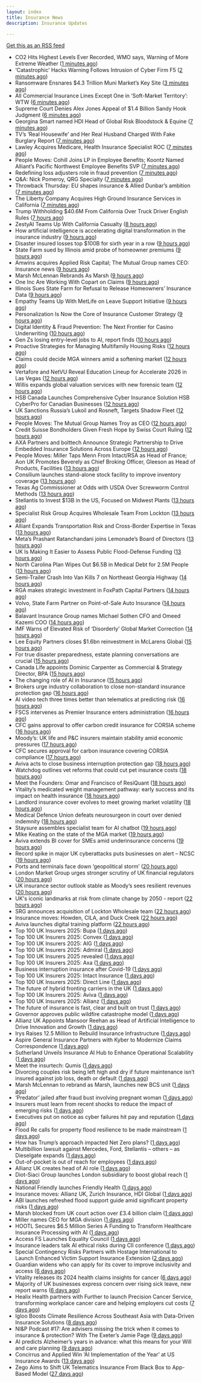 ```yaml
---
layout: index
title: Insurance News
description: Insurance Updates

---
```


[Get this as an RSS feed](/insurance.rss)

<!-- news_marker starts -->
- CO2 Hits Highest Levels Ever Recorded, WMO says, Warning of More Extreme Weather ([1 minutes ago](https://www.insurancejournal.com/news/international/2025/10/16/843836.htm))
- ‘Catastrophic’ Hacks Warning Follows Intrusion of Cyber Firm F5 ([2 minutes ago](https://www.insurancejournal.com/news/international/2025/10/16/843829.htm))
- Ransomware Ensnares $4.3 Trillion Muni Market’s Key Site ([3 minutes ago](https://www.insurancejournal.com/news/national/2025/10/16/843867.htm))
- All Commercial Insurance Lines Except One in ‘Soft-Market Territory’:  WTW ([6 minutes ago](https://www.insurancejournal.com/news/national/2025/10/16/843864.htm))
- Supreme Court Denies Alex Jones Appeal of $1.4 Billion Sandy Hook Judgment ([6 minutes ago](https://www.insurancejournal.com/news/east/2025/10/16/843820.htm))
- Georgina Smart named HDI Head of Global Risk Bloodstock & Equine ([7 minutes ago](https://www.reinsurancene.ws/georgina-smart-named-hdi-head-of-global-risk-bloodstock-equine/))
- TV’s ‘Real Housewife’ and Her Real Husband Charged With Fake Burglary Report ([7 minutes ago](https://www.insurancejournal.com/news/east/2025/10/16/843892.htm))
- Lawley Acquires Medicare, Health Insurance Specialist ROC ([7 minutes ago](https://www.insurancejournal.com/news/east/2025/10/16/843727.htm))
- People Moves: Cohill Joins LP in Employee Benefits; Koontz Named Alliant’s Pacific Northwest Employee Benefits SVP ([7 minutes ago](https://www.insurancejournal.com/news/west/2025/10/16/843640.htm))
- Redefining loss adjusters role in fraud prevention ([7 minutes ago](https://www.postonline.co.uk/claims/7959117/redefining-loss-adjusters-role-in-fraud-prevention))
- Q&A: Nick Pomeroy, QRG Specialty ([7 minutes ago](https://www.postonline.co.uk/lloyd%E2%80%99slondon/7958289/qa-nick-pomeroy-qrg-specialty))
- Throwback Thursday: EU shapes insurance & Allied Dunbar’s ambition ([7 minutes ago](https://www.postonline.co.uk/regulation/7956772/throwback-thursday-eu-shapes-insurance-allied-dunbar%E2%80%99s-ambition))
- The Liberty Company Acquires High Ground Insurance Services in California ([7 minutes ago](https://www.insurancejournal.com/news/west/2025/10/16/843861.htm))
- Trump Withholding $40.6M From California Over Truck Driver English Rules ([7 hours ago](https://www.insurancejournal.com/news/west/2025/10/15/843872.htm))
- ZestyAI Teams Up With California Casualty ([8 hours ago](https://insurance-edge.net/2025/10/15/zestyai-teams-up-with-california-casualty/))
- How artificial intelligence is accelerating digital transformation in the insurance industry ([9 hours ago](https://www.dig-in.com/opinion/ai-is-accelerating-digital-transformation))
- Disaster insured losses top $100B for sixth year in a row ([9 hours ago](https://www.dig-in.com/articles/disaster-insured-losses-top-100b-for-sixth-year-in-a-row))
- State Farm sued by Illinois amid probe of homeowner premiums ([9 hours ago](https://www.dig-in.com/articles/state-farm-sued-by-illinois-amid-probe-of-homeowner-premiums))
- Amwins acquires Applied Risk Capital; The Mutual Group names CEO: Insurance news ([9 hours ago](https://www.dig-in.com/news/amwins-acquires-arc-mutual-group-ceo-insurance))
- Marsh McLennan Rebrands As Marsh ([9 hours ago](https://insurance-edge.net/2025/10/15/marsh-mclennan-rebrands-as-marsh/))
- One Inc Are Working With Copart on Claims ([9 hours ago](https://insurance-edge.net/2025/10/15/one-inc-are-working-with-copart-on-claims/))
- Illinois Sues State Farm for Refusal to Release Homeowners’ Insurance Data ([9 hours ago](https://www.insurancejournal.com/news/midwest/2025/10/15/843846.htm))
- Empathy Teams Up With MetLife on Leave Support Initiative ([9 hours ago](https://insurance-edge.net/2025/10/15/empathy-teams-up-with-metlife-on-leave-support-initiative/))
- Personalization Is Now the Core of Insurance Customer Strategy ([9 hours ago](https://insurance-edge.net/2025/10/15/personalization-is-now-the-core-of-insurance-customer-strategy/))
- Digital Identity & Fraud Prevention: The Next Frontier for Casino Underwriting ([10 hours ago](https://insurance-edge.net/2025/10/15/digital-identity-fraud-prevention-the-next-frontier-for-casino-underwriting/))
- Gen Zs losing entry-level jobs to AI, report finds ([10 hours ago](https://www.insurancebusinessmag.com/uk/business-strategy/gen-zs-losing-entrylevel-jobs-to-ai-report-finds-553137.aspx))
- Proactive Strategies for Managing Multifamily Housing Risks ([12 hours ago](https://www.insurancejournal.com/services/newswire/2025/10/15/843313.htm))
- Claims could decide MGA winners amid a softening market ([12 hours ago](https://www.insurancebusinessmag.com/uk/news/breaking-news/claims-could-decide-mga-winners-amid-a-softening-market-553125.aspx))
- Vertafore and NetVU Reveal Education Lineup for Accelerate 2026 in Las Vegas ([12 hours ago](https://www.insurtechinsights.com/vertafore-and-netvu-reveal-education-lineup-for-accelerate-2026-in-las-vegas/))
- Willis expands global valuation services with new forensic team ([12 hours ago](https://www.insurancebusinessmag.com/uk/news/breaking-news/willis-expands-global-valuation-services-with-new-forensic-team-553143.aspx))
- HSB Canada Launches Comprehensive Cyber Insurance Solution HSB CyberPro for Canadian Businesses ([12 hours ago](https://www.insurtechinsights.com/hsb-canada-launches-comprehensive-cyber-insurance-solution-hsb-cyberpro-for-canadian-businesses/))
- UK Sanctions Russia’s Lukoil and Rosneft, Targets Shadow Fleet ([12 hours ago](https://www.insurancejournal.com/news/international/2025/10/15/843799.htm))
- People Moves: The Mutual Group Names Troy as CEO ([12 hours ago](https://www.insurancejournal.com/news/midwest/2025/10/15/843800.htm))
- Credit Suisse Bondholders Given Fresh Hope by Swiss Court Ruling ([12 hours ago](https://www.insurancejournal.com/news/international/2025/10/15/843793.htm))
- AXA Partners and bolttech Announce Strategic Partnership to Drive Embedded Insurance Solutions Across Europe ([12 hours ago](https://www.insurtechinsights.com/axa-partners-and-bolttech-announce-strategic-partnership-to-drive-embedded-insurance-solutions-across-europe/))
- People Moves: Miller Taps Menn From Intact/RSA as Head of France; Aon UK Promotes Beverely as Chief Broking Officer, Gleeson as Head of Products, Facilities ([13 hours ago](https://www.insurancejournal.com/news/international/2025/10/15/843783.htm))
- Consilium launches stand-alone stock facility to improve inventory coverage ([13 hours ago](https://www.reinsurancene.ws/consilium-launches-stand-alone-stock-facility-to-improve-inventory-coverage/))
- Texas Ag Commissioner at Odds with USDA Over Screwworm Control Methods ([13 hours ago](https://www.insurancejournal.com/news/southcentral/2025/10/15/843787.htm))
- Stellantis to Invest $13B in the US, Focused on Midwest Plants ([13 hours ago](https://www.insurancejournal.com/news/midwest/2025/10/15/843784.htm))
- Specialist Risk Group Acquires Wholesale Team From Lockton ([13 hours ago](https://www.insurancejournal.com/news/international/2025/10/15/843774.htm))
- Alliant Expands Transportation Risk and Cross-Border Expertise in Texas ([13 hours ago](https://www.insurancejournal.com/news/southcentral/2025/10/15/843775.htm))
- Meta’s Prashant Ratanchandani joins Lemonade’s Board of Directors ([13 hours ago](https://www.reinsurancene.ws/metas-prashant-ratanchandani-joins-lemonades-board-of-directors/))
- UK Is Making It Easier to Assess Public Flood-Defense Funding ([13 hours ago](https://www.insurancejournal.com/news/international/2025/10/15/843762.htm))
- North Carolina Plan Wipes Out $6.5B in Medical Debt for 2.5M People ([13 hours ago](https://www.insurancejournal.com/news/southeast/2025/10/15/843768.htm))
- Semi-Trailer Crash Into Van Kills 7 on Northeast Georgia Highway ([14 hours ago](https://www.insurancejournal.com/news/southeast/2025/10/15/843763.htm))
- RGA makes strategic investment in FoxPath Capital Partners ([14 hours ago](https://www.reinsurancene.ws/rga-makes-strategic-investment-in-foxpath-capital-partners/))
- Volvo, State Farm Partner on Point-of-Sale Auto Insurance ([14 hours ago](https://www.insurancejournal.com/news/national/2025/10/15/843684.htm))
- Balavant Insurance Group names Michael Sothen CFO and Omeed Kazemi COO ([14 hours ago](https://www.reinsurancene.ws/balavant-insurance-group-names-michael-sothen-cfo-and-omeed-kazemi-coo/))
- IMF Warns of Elevated Risk of ‘Disorderly’ Global Market Correction ([14 hours ago](https://www.insurancejournal.com/news/international/2025/10/15/843749.htm))
- Lee Equity Partners closes $1.6bn reinvestment in McLarens Global ([15 hours ago](https://www.reinsurancene.ws/lee-equity-partners-closes-1-6bn-reinvestment-in-mclarens-global/))
- For true disaster preparedness, estate planning conversations are crucial ([15 hours ago](https://www.dig-in.com/opinion/disaster-preparedness-starts-with-insurance-estate-planning))
- Canada Life appoints Dominic Carpenter as Commercial & Strategy Director, BPA ([15 hours ago](https://www.reinsurancene.ws/canada-life-appoints-dominic-carpenter-as-commercial-strategy-director-bpa/))
- The changing role of AI in Insurance ([15 hours ago](https://www.dig-in.com/podcast/the-changing-role-of-ai-in-insurance))
- Brokers urge industry collaboration to close non-standard insurance protection gap ([16 hours ago](https://www.reinsurancene.ws/brokers-urge-industry-collaboration-to-close-non-standard-insurance-protection-gap/))
- AI video tech three times better than telematics at predicting risk ([16 hours ago](https://www.postonline.co.uk/technology/7959219/ai-video-tech-three-times-better-than-telematics-at-predicting-risk))
- FSCS intervenes as Premier Insurance enters administration ([16 hours ago](https://www.postonline.co.uk/news/7959221/16000-customers-to-be-protected-by-fscs-as-premier-enters-administration))
- CFC gains approval to offer carbon credit insurance for CORSIA scheme ([16 hours ago](https://www.reinsurancene.ws/cfc-gains-approval-to-offer-carbon-credit-insurance-for-corsia-scheme/))
- Moody’s: UK life and P&C insurers maintain stability amid economic pressures ([17 hours ago](https://www.reinsurancene.ws/moodys-uk-life-and-pc-insurers-maintain-stability-amid-economic-pressures/))
- CFC secures approval for carbon insurance covering CORSIA compliance ([17 hours ago](https://www.insurancebusinessmag.com/uk/news/breaking-news/cfc-secures-approval-for-carbon-insurance-covering-corsia-compliance-553074.aspx))
- Aviva acts to close business interruption protection gap ([18 hours ago](https://www.postonline.co.uk/commercial/7959220/aviva-acts-to-close-business-interruption-protection-gap))
- Watchdog outlines vet reforms that could cut pet insurance costs ([18 hours ago](https://www.postonline.co.uk/news/7959218/watchdog-outlines-vet-reforms-that-could-cut-pet-insurance-costs))
- Meet the Founders: Omar and Francisco of ResiQuant ([18 hours ago](https://www.insurtechinsights.com/meet-the-founders-omar-and-francisco-of-resiquant/))
- Vitality’s medicated weight management pathway: early success and its impact on health insurance ([18 hours ago](https://ifamagazine.com/vitalitys-medicated-weight-management-pathway-early-success-and-its-impact-on-health-insurance/))
- Landlord insurance cover evolves to meet growing market volatility ([18 hours ago](https://www.insurancebusinessmag.com/uk/news/property-insurance/landlord-insurance-cover-evolves-to-meet-growing-market-volatility-553067.aspx))
- Medical Defence Union defeats neurosurgeon in court over denied indemnity ([18 hours ago](https://www.insurancebusinessmag.com/uk/news/professional-liability/medical-defence-union-defeats-neurosurgeon-in-court-over-denied-indemnity-553066.aspx))
- Staysure assembles specialist team for AI chatbot ([19 hours ago](https://www.postonline.co.uk/technology/7959215/staysure-assembles-specialist-team-for-ai-chatbot))
- Mike Keating on the state of the MGA market ([19 hours ago](https://www.insurancebusinessmag.com/uk/tv/mike-keating-on-the-state-of-the-mga-market-553063.aspx))
- Aviva extends BI cover for SMEs amid underinsurance concerns ([19 hours ago](https://www.insurancebusinessmag.com/uk/news/sme/aviva-extends-bi-cover-for-smes-amid-underinsurance-concerns-553061.aspx))
- Record spike in major UK cyberattacks puts businesses on alert – NCSC ([19 hours ago](https://www.insurancebusinessmag.com/uk/news/cyber/record-spike-in-major-uk-cyberattacks-puts-businesses-on-alert--ncsc-553060.aspx))
- Ports and terminals face down ‘geopolitical storm’ ([20 hours ago](https://www.postonline.co.uk/lloyd%E2%80%99slondon/7959214/ports-and-terminals-face-down-%E2%80%98geopolitical-storm%E2%80%99))
- London Market Group urges stronger scrutiny of UK financial regulators ([20 hours ago](https://www.insurancebusinessmag.com/uk/news/breaking-news/london-market-group-urges-stronger-scrutiny-of-uk-financial-regulators-553057.aspx))
- UK insurance sector outlook stable as Moody’s sees resilient revenues ([20 hours ago](https://www.insurancebusinessmag.com/uk/news/breaking-news/uk-insurance-sector-outlook-stable-as-moodys-sees-resilient-revenues-553056.aspx))
- UK's iconic landmarks at risk from climate change by 2050 - report ([22 hours ago](https://www.insurancebusinessmag.com/uk/news/catastrophe/uks-iconic-landmarks-at-risk-from-climate-change-by-2050--report-553031.aspx))
- SRG announces acquisition of Lockton Wholesale team ([22 hours ago](https://www.insurancebusinessmag.com/uk/news/breaking-news/srg-announces-acquisition-of-lockton-wholesale-team-553030.aspx))
- Insurance moves: Howden, CILA, and Duck Creek ([22 hours ago](https://www.insurancebusinessmag.com/uk/news/breaking-news/insurance-moves-howden-cila-and-duck-creek-553029.aspx))
- Aviva launches digital training platform ([22 hours ago](https://www.insurancebusinessmag.com/uk/news/breaking-news/aviva-launches-digital-training-platform-553028.aspx))
- Top 100 UK Insurers 2025: Bupa ([1 days ago](https://www.postonline.co.uk/personal/7958996/top-100-uk-insurers-2025-bupa))
- Top 100 UK Insurers 2025: Convex ([1 days ago](https://www.postonline.co.uk/commercial/7959032/top-100-uk-insurers-2025-convex))
- Top 100 UK Insurers 2025: AIG ([1 days ago](https://www.postonline.co.uk/commercial/7959073/top-100-uk-insurers-2025-aig))
- Top 100 UK Insurers 2025: Admiral ([1 days ago](https://www.postonline.co.uk/personal/7959070/top-100-uk-insurers-2025-admiral))
- Top 100 UK Insurers 2025 revealed ([1 days ago](https://www.postonline.co.uk/personal/7959011/top-100-uk-insurers-2025-revealed))
- Top 100 UK Insurers 2025: Axa ([1 days ago](https://www.postonline.co.uk/personal/7958995/top-100-uk-insurers-2025-axa))
- Business interruption insurance after Covid-19 ([1 days ago](https://www.postonline.co.uk/commercial/7959040/business-interruption-insurance-after-covid-19))
- Top 100 UK Insurers 2025: Intact Insurance ([1 days ago](https://www.postonline.co.uk/commercial/7959072/top-100-uk-insurers-2025-intact-insurance))
- Top 100 UK Insurers 2025: Direct Line ([1 days ago](https://www.postonline.co.uk/personal/7959013/top-100-uk-insurers-2025-direct-line))
- The future of hybrid fronting carriers in the UK ([1 days ago](https://www.postonline.co.uk/commercial/7958968/the-future-of-hybrid-fronting-carriers-in-the-uk))
- Top 100 UK Insurers 2025: Aviva ([1 days ago](https://www.postonline.co.uk/personal/7959012/top-100-uk-insurers-2025-aviva))
- Top 100 UK Insurers 2025: Allianz ([1 days ago](https://www.postonline.co.uk/personal/7959023/top-100-uk-insurers-2025-allianz))
- The future of insurance is fast, clear and built on trust ([1 days ago](https://www.dig-in.com/opinion/the-future-of-insurance-is-fast-clear-and-built-on-trust))
- Governor approves public wildfire catastrophe model ([1 days ago](https://www.dig-in.com/news/governor-approves-public-wildfire-catastrophe-model))
- Allianz UK Appoints Mansoor Reehan as Head of Artificial Intelligence to Drive Innovation and Growth ([1 days ago](https://www.insurtechinsights.com/allianz-uk-appoints-mansoor-reehan-as-head-of-artificial-intelligence-to-drive-innovation-and-growth/))
- Irys Raises 12.5 Million to Rebuild Insurance Infrastructure ([1 days ago](https://www.insurtechinsights.com/irys-raises-12-5-million-to-rebuild-insurance-infrastructure/))
- Aspire General Insurance Partners with Kyber to Modernize Claims Correspondence ([1 days ago](https://www.insurtechinsights.com/aspire-general-insurance-partners-with-kyber-to-modernize-claims-correspondence/))
- Sutherland Unveils Insurance AI Hub to Enhance Operational Scalability ([1 days ago](https://www.insurtechinsights.com/sutherland-unveils-insurance-ai-hub-to-enhance-operational-scalability/))
- Meet the insurtech: Qumis ([1 days ago](https://www.dig-in.com/news/meet-the-insurtech-qumis))
- Divorcing couples risk being left high and dry if future maintenance isn’t insured against job loss, death or default ([1 days ago](https://ifamagazine.com/divorcing-couples-risk-being-left-high-and-dry-if-future-maintenance-isnt-insured-against-job-loss-death-or-default/))
- Marsh McLennan to rebrand as Marsh, launches new BCS unit ([1 days ago](https://www.insurancebusinessmag.com/uk/news/breaking-news/marsh-mclennan-to-rebrand-as-marsh-launches-new-bcs-unit-552927.aspx))
- ‘Predator’ jailed after fraud bust involving pregnant woman ([1 days ago](https://www.postonline.co.uk/news/7959212/%E2%80%98predator%E2%80%99-jailed-after-fraud-bust-involving-pregnant-woman))
- Insurers must learn from recent shocks to reduce the impact of emerging risks ([1 days ago](https://www.insurancebusinessmag.com/uk/news/breaking-news/insurers-must-learn-from-recent-shocks-to-reduce-the-impact-of-emerging-risks-552918.aspx))
- Executives put on notice as cyber failures hit pay and reputation ([1 days ago](https://www.insurancebusinessmag.com/uk/news/cyber/executives-put-on-notice-as-cyber-failures-hit-pay-and-reputation-552917.aspx))
- Flood Re calls for property flood resilience to be made mainstream ([1 days ago](https://www.postonline.co.uk/personal/7959208/flood-re-calls-for-property-flood-resilience-to-be-made-mainstream))
- How has Trump’s approach impacted Net Zero plans? ([1 days ago](https://www.postonline.co.uk/news/7959181/how-has-trump%E2%80%99s-approach-impacted-net-zero-plans))
- Multibillion lawsuit against Mercedes, Ford, Stellantis – others – as Dieselgate expands ([1 days ago](https://www.insurancebusinessmag.com/uk/news/breaking-news/multibillion-lawsuit-against-mercedes-ford-stellantis--others--as-dieselgate-expands-552907.aspx))
- Out-of-pocket is out of reach for employees ([1 days ago](https://www.dig-in.com/opinion/out-of-pocket-is-out-of-reach-for-employees))
- Allianz UK creates head of AI role ([1 days ago](https://www.postonline.co.uk/technology/7959209/allianz-uk-creates-head-of-ai-role))
- Diot-Siaci Group launches London subsidiary to boost global reach ([1 days ago](https://www.insurancebusinessmag.com/uk/news/breaking-news/diotsiaci-group-launches-london-subsidiary-to-boost-global-reach-552893.aspx))
- National Friendly launches Friendly Health ([1 days ago](https://ifamagazine.com/national-friendly-launches-friendly-health/))
- Insurance moves: Allianz UK, Zurich Insurance, HDI Global ([1 days ago](https://www.insurancebusinessmag.com/uk/news/breaking-news/insurance-moves-allianz-uk-zurich-insurance-hdi-global-552892.aspx))
- ABI launches refreshed flood support guide amid significant property risks ([1 days ago](https://www.insurancebusinessmag.com/uk/news/catastrophe/abi-launches-refreshed-flood-support-guide-amid-significant-property-risks-552889.aspx))
- Marsh blocked from UK court action over £3.4 billion claim ([1 days ago](https://www.insurancebusinessmag.com/uk/news/breaking-news/marsh-blocked-from-uk-court-action-over-3-4-billion-claim-552861.aspx))
- Miller names CEO for MGA division ([1 days ago](https://www.insurancebusinessmag.com/uk/news/breaking-news/miller-names-ceo-for-mga-division-552885.aspx))
- HOOTL Secures $6.5 Million Series A Funding to Transform Healthcare Insurance Processing with AI ([1 days ago](https://www.insurtechinsights.com/hootl-secures-6-5-million-series-a-funding-to-transform-healthcare-insurance-processing-with-ai/))
- Access FS Launches Equality Council ([1 days ago](https://ifamagazine.com/access-fs-launches-equality-council/))
- Insurance leaders talk AI ethical risks during CII conference ([1 days ago](https://www.insurancebusinessmag.com/uk/news/technology/insurance-leaders-talk-ai-ethical-risks-during-cii-conference-552879.aspx))
- Special Contingency Risks Partners with Hostage International to Launch Enhanced Victim Support Insurance Extension ([2 days ago](https://www.insurtechinsights.com/special-contingency-risks-partners-with-hostage-international-to-launch-enhanced-victim-support-insurance-extension/))
- Guardian widens who can apply for its cover to improve inclusivity and access ([6 days ago](https://ifamagazine.com/guardian-widens-who-can-apply-for-its-cover-to-improve-inclusivity-and-access/))
- Vitality releases its 2024 health claims insights for cancer ([6 days ago](https://ifamagazine.com/vitality-releases-its-2024-health-claims-insights-for-cancer/))
- Majority of UK businesses express concern over rising sick leave, new report warns ([6 days ago](https://ifamagazine.com/majority-of-uk-businesses-express-concern-over-rising-sick-leave-new-report-warns/))
- Healix Health partners with Further to launch Precision Cancer Service, transforming workplace cancer care and helping employers cut costs ([7 days ago](https://ifamagazine.com/healix-health-partners-with-further-to-launch-precision-cancer-service-transforming-workplace-cancer-care-and-helping-employers-cut-costs/))
- Igloo Boosts Climate Resilience Across Southeast Asia with Data-Driven Insurance Solutions ([8 days ago](https://thefintechtimes.com/igloo-boosts-climate-resilience-across-southeast-asia-with-data-driven-insurance-solutions/))
- NI&P Podcast #17: Are advisers missing the trick when it comes to insurance & protection? With The Exeter’s Jamie Page ([9 days ago](https://ifamagazine.com/nip-podcast-17-are-advisers-missing-the-trick-when-it-comes-to-insurance-protection-with-the-exeters-jamie-page/))
- AI predicts Alzheimer’s years in advance: what this means for your Will and care planning ([9 days ago](https://ifamagazine.com/ai-predicts-alzheimers-years-in-advance-what-this-means-for-your-will-and-care-planning/))
- Concirrus and Applied Win ‘AI Implementation of the Year’ at US Insurance Awards ([13 days ago](https://thefintechtimes.com/concirrus-ai-cuts-aviation-underwriting-time-from-36-hours-to-minutes-for-applied-aviation/))
- Zego Aims to Shift UK Telematics Insurance From Black Box to App-Based Model ([27 days ago](https://thefintechtimes.com/zego-aims-to-shift-uk-telematics-insurance-from-black-box-to-app-based-model/))

<!-- news_marker ends -->